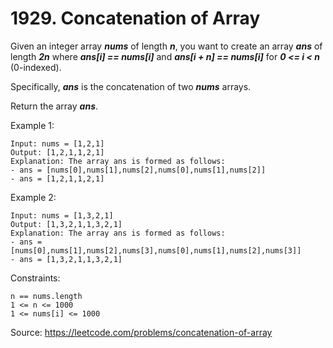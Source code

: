 # 1929. Concatenation of Array

Given an integer array ***nums*** of length ***n***, you want to create an array ***ans*** of length ***2n*** where ***ans[i] == nums[i]*** and ***ans[i + n] == nums[i]*** for ***0 <= i < n*** (0-indexed).

Specifically, ***ans*** is the concatenation of two ***nums*** arrays.

Return the array ***ans***.

Example 1:

```
Input: nums = [1,2,1]
Output: [1,2,1,1,2,1]
Explanation: The array ans is formed as follows:
- ans = [nums[0],nums[1],nums[2],nums[0],nums[1],nums[2]]
- ans = [1,2,1,1,2,1]
```

Example 2:

```
Input: nums = [1,3,2,1]
Output: [1,3,2,1,1,3,2,1]
Explanation: The array ans is formed as follows:
- ans = [nums[0],nums[1],nums[2],nums[3],nums[0],nums[1],nums[2],nums[3]]
- ans = [1,3,2,1,1,3,2,1]
```

Constraints:

```
n == nums.length
1 <= n <= 1000
1 <= nums[i] <= 1000
```

Source:
https://leetcode.com/problems/concatenation-of-array
